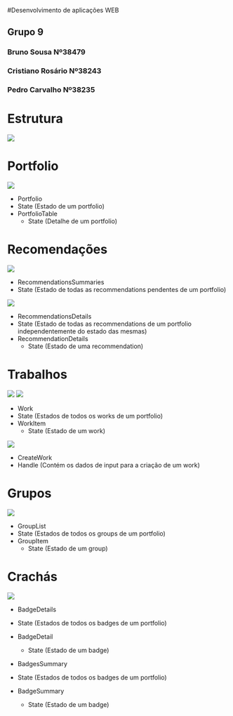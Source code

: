 #Desenvolvimento de aplicações WEB

## Grupo 9
### Bruno Sousa Nº38479
### Cristiano Rosário Nº38243
### Pedro Carvalho Nº38235


# Estrutura

![](http://i.imgur.com/a5SMxF8.png)


# Portfolio
![](http://i.imgur.com/HPR9wwP.png)
* Portfolio
 * State (Estado de um portfolio)
 * PortfolioTable
   * State (Detalhe de um portfolio)


# Recomendações

![](http://i.imgur.com/jT5LTNO.png)
* RecommendationsSummaries
 * State (Estado de todas as recommendations pendentes de um portfolio)

![](http://i.imgur.com/ezLAWqo.png)
* RecommendationsDetails
 * State (Estado de todas as recommendations de um portfolio independentemente do estado das mesmas)
 * RecommendationDetails
   * State (Estado de uma recommendation)


# Trabalhos

![](http://i.imgur.com/LE3MyUK.png)
![](http://i.imgur.com/vLRhy57.png)
* Work
 * State (Estados de todos os works de um portfolio)
 * WorkItem
   * State (Estado de um work)

![](http://i.imgur.com/vmQy0bp.png)
* CreateWork
 * Handle (Contém os dados de input para a criação de um work)

# Grupos

![](http://i.imgur.com/JA0dfet.png)
* GroupList
 * State (Estados de todos os groups de um portfolio)
 * GroupItem
   * State (Estado de um group)

# Crachás

![](http://i.imgur.com/5s8Azpk.png)
* BadgeDetails
 * State (Estados de todos os badges de um portfolio)
 * BadgeDetail
   * State (Estado de um badge)

* BadgesSummary
 * State (Estados de todos os badges de um portfolio)
 * BadgeSummary
   * State (Estado de um badge)
